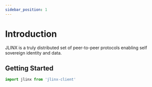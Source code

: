 ```yaml
---
sidebar_position: 1
---
```


# Introduction

JLINX is a truly distributed set of peer-to-peer protocols enabling 
self sovereign identity and data.

## Getting Started

```js
import jlinx from 'jlinx-client'
```

